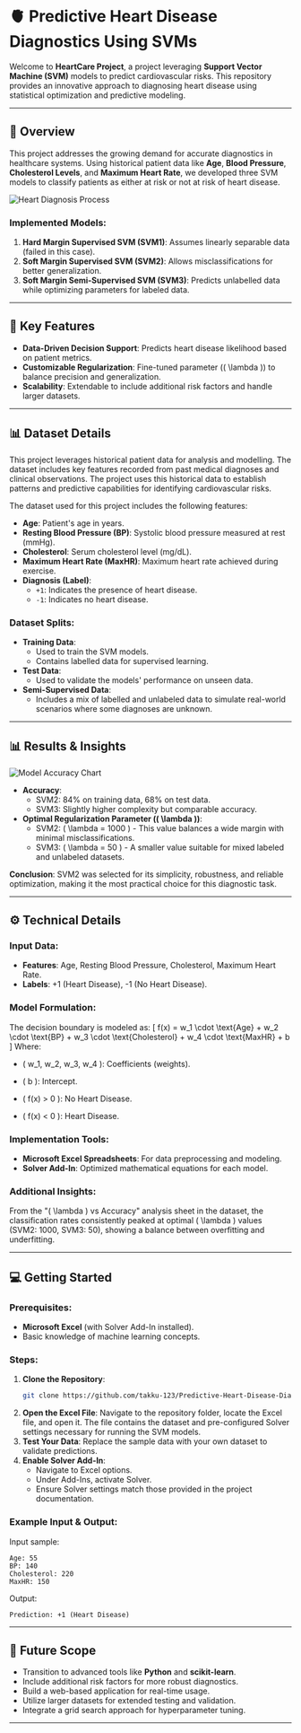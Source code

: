 # 🫀 Predictive Heart Disease Diagnostics Using SVMs

Welcome to **HeartCare Project**, a project leveraging **Support Vector Machine (SVM)** models to predict cardiovascular risks. This repository provides an innovative approach to diagnosing heart disease using statistical optimization and predictive modeling.

---

## 🚀 Overview

This project addresses the growing demand for accurate diagnostics in healthcare systems. Using historical patient data like **Age**, **Blood Pressure**, **Cholesterol Levels**, and **Maximum Heart Rate**, we developed three SVM models to classify patients as either at risk or not at risk of heart disease.

![Heart Diagnosis Process](images/heart_diagnosis_process.png)

### Implemented Models:
1. **Hard Margin Supervised SVM (SVM1)**: Assumes linearly separable data (failed in this case).
2. **Soft Margin Supervised SVM (SVM2)**: Allows misclassifications for better generalization.
3. **Soft Margin Semi-Supervised SVM (SVM3)**: Predicts unlabelled data while optimizing parameters for labeled data.

---

## 🔑 Key Features

- **Data-Driven Decision Support**: Predicts heart disease likelihood based on patient metrics.
- **Customizable Regularization**: Fine-tuned parameter (\( \lambda \)) to balance precision and generalization.
- **Scalability**: Extendable to include additional risk factors and handle larger datasets.

---

## 📊 Dataset Details

This project leverages historical patient data for analysis and modelling. The dataset includes key features recorded from past medical diagnoses and clinical observations. The project uses this historical data to establish patterns and predictive capabilities for identifying cardiovascular risks.

The dataset used for this project includes the following features:

- **Age**: Patient's age in years.
- **Resting Blood Pressure (BP)**: Systolic blood pressure measured at rest (mmHg).
- **Cholesterol**: Serum cholesterol level (mg/dL).
- **Maximum Heart Rate (MaxHR)**: Maximum heart rate achieved during exercise.
- **Diagnosis (Label)**:
  - `+1`: Indicates the presence of heart disease.
  - `-1`: Indicates no heart disease.

### Dataset Splits:
- **Training Data**:
  - Used to train the SVM models.
  - Contains labelled data for supervised learning.
- **Test Data**:
  - Used to validate the models' performance on unseen data.
- **Semi-Supervised Data**:
  - Includes a mix of labelled and unlabeled data to simulate real-world scenarios where some diagnoses are unknown.

---

## 📊 Results & Insights

![Model Accuracy Chart](images/model_accuracy_chart.png)

- **Accuracy**:
  - SVM2: 84% on training data, 68% on test data.
  - SVM3: Slightly higher complexity but comparable accuracy.
- **Optimal Regularization Parameter (\( \lambda \))**:
  - SVM2: \( \lambda = 1000 \) - This value balances a wide margin with minimal misclassifications.
  - SVM3: \( \lambda = 50 \) - A smaller value suitable for mixed labeled and unlabeled datasets.

**Conclusion**: SVM2 was selected for its simplicity, robustness, and reliable optimization, making it the most practical choice for this diagnostic task.

---

## ⚙️ Technical Details

### Input Data:
- **Features**: Age, Resting Blood Pressure, Cholesterol, Maximum Heart Rate.
- **Labels**: +1 (Heart Disease), -1 (No Heart Disease).

### Model Formulation:
The decision boundary is modeled as:
\[
    f(x) = w_1 \cdot \text{Age} + w_2 \cdot \text{BP} + w_3 \cdot \text{Cholesterol} + w_4 \cdot \text{MaxHR} + b
\]
Where:
- \( w_1, w_2, w_3, w_4 \): Coefficients (weights).
- \( b \): Intercept.

- \( f(x) > 0 \): No Heart Disease.
- \( f(x) < 0 \): Heart Disease.

### Implementation Tools:
- **Microsoft Excel Spreadsheets**: For data preprocessing and modeling.
- **Solver Add-In**: Optimized mathematical equations for each model.

### Additional Insights:
From the "\( \lambda \) vs Accuracy" analysis sheet in the dataset, the classification rates consistently peaked at optimal \( \lambda \) values (SVM2: 1000, SVM3: 50), showing a balance between overfitting and underfitting.

---

## 💻 Getting Started

### Prerequisites:
- **Microsoft Excel** (with Solver Add-In installed).
- Basic knowledge of machine learning concepts.

### Steps:
1. **Clone the Repository**:
   ```bash
   git clone https://github.com/takku-123/Predictive-Heart-Disease-Diagnostics-Using-SVMs.git
   ```
2. **Open the Excel File**: Navigate to the repository folder, locate the Excel file, and open it. The file contains the dataset and pre-configured Solver settings necessary for running the SVM models.
3. **Test Your Data**:
   Replace the sample data with your own dataset to validate predictions.
4. **Enable Solver Add-In**:
   - Navigate to Excel options.
   - Under Add-Ins, activate Solver.
   - Ensure Solver settings match those provided in the project documentation.

### Example Input & Output:
Input sample:
```
Age: 55
BP: 140
Cholesterol: 220
MaxHR: 150
```
Output:
```
Prediction: +1 (Heart Disease)
```

---

## 🔮 Future Scope

- Transition to advanced tools like **Python** and **scikit-learn**.
- Include additional risk factors for more robust diagnostics.
- Build a web-based application for real-time usage.
- Utilize larger datasets for extended testing and validation.
- Integrate a grid search approach for hyperparameter tuning.

---
